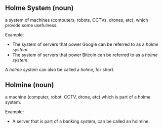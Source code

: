 ## Holme System (noun)

a system of machines (computers, robots, CCTVs, drones, etc), which provide some usefulness.

Example:

- The system of servers that power Google can be referred to as a *holme system*.
- The system of servers that power Bitcoin can be referred to as a *holme system*.

A *holme system* can also be called a *holme*, for short.



## Holmine (noun)

a machine (computer, robot, CCTV, drone, etc) which is part of a holme system.

Example: 

- A server that is part of a banking system, can be called an holmine. 
